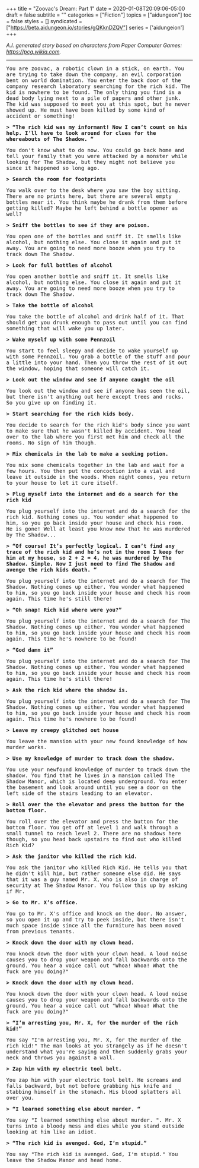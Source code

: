 +++
title = "Zoovac's Dream: Part 1"
date = 2020-01-08T20:09:06-05:00
draft = false
subtitle = ""
categories = ["Fiction"]
topics = ["aidungeon"]
toc = false
styles = []
syndicated = ["https://beta.aidungeon.io/stories/gQKknDZQV"]
series = ['aidungeion']
+++

*A.I. generated story based on characters from Paper Computer Games: https://pcg.wikia.com.*

<!--more-->

---

<samp>

You are zoovac, a robotic clown in a stick, on earth. You are trying to take down the company, an evil corporation bent on world domination. You enter the back door of the company research laboratory searching for the rich kid. The kid is nowhere to be found. The only thing you find is a dead body lying next to a pile of papers and other junk. The kid was supposed to meet you at this spot, but he never showed up. He must have been killed by some kind of accident or something!

**> “The rich kid was my informant! Now I can’t count on his help. I’ll have to look around for clues for the whereabouts of The Shadow. “**

You don't know what to do now. You could go back home and tell your family that you were attacked by a monster while looking for The Shadow, but they might not believe you since it happened so long ago.

**> Search the room for footprints**

You walk over to the desk where you saw the boy sitting. There are no prints here, but there are several empty bottles near it. You think maybe he drank from them before getting killed? Maybe he left behind a bottle opener as well?

**> Sniff the bottles to see if they are poison.**

You open one of the bottles and sniff it. It smells like alcohol, but nothing else. You close it again and put it away. You are going to need more booze when you try to track down The Shadow.

**> Look for full bottles of alcohol**

You open another bottle and sniff it. It smells like alcohol, but nothing else. You close it again and put it away. You are going to need more booze when you try to track down The Shadow.

**> Take the bottle of alcohol**

You take the bottle of alcohol and drink half of it. That should get you drunk enough to pass out until you can find something that will wake you up later.

**> Wake myself up with some Pennzoil**

You start to feel sleepy and decide to wake yourself up with some Pennzoil. You grab a bottle of the stuff and pour a little into your hand. Then you throw the rest of it out the window, hoping that someone will catch it.

**> Look out the window and see if anyone caught the oil**

You look out the window and see if anyone has seen the oil, but there isn't anything out here except trees and rocks. So you give up on finding it.

**> Start searching for the rich kids body.**

You decide to search for the rich kid's body since you want to make sure that he wasn't killed by accident. You head over to the lab where you first met him and check all the rooms. No sign of him though.

**> Mix chemicals in the lab to make a seeking potion.**

You mix some chemicals together in the lab and wait for a few hours. You then put the concoction into a vial and leave it outside in the woods. When night comes, you return to your house to let it cure itself.

**> Plug myself into the internet and do a search for the rich kid**

You plug yourself into the internet and do a search for the rich kid. Nothing comes up. You wonder what happened to him, so you go back inside your house and check his room. He is gone! Well at least you know now that he was murdered by The Shadow...

**> “Of course! It’s perfectly logical. I can’t find any trace of the rich kid and he’s not in the room I keep for him at my house, so 2 + 2 = 4, he was murdered by The Shadow. Simple. Now I just need to find The Shadow and avenge the rich kids death. “**

You plug yourself into the internet and do a search for The Shadow. Nothing comes up either. You wonder what happened to him, so you go back inside your house and check his room again. This time he's still there!

**> “Oh snap! Rich kid where were you?”**

You plug yourself into the internet and do a search for The Shadow. Nothing comes up either. You wonder what happened to him, so you go back inside your house and check his room again. This time he's nowhere to be found!

**> “God damn it”**

You plug yourself into the internet and do a search for The Shadow. Nothing comes up either. You wonder what happened to him, so you go back inside your house and check his room again. This time he's still there!

**> Ask the rich kid where the shadow is.**

You plug yourself into the internet and do a search for The Shadow. Nothing comes up either. You wonder what happened to him, so you go back inside your house and check his room again. This time he's nowhere to be found!

**> Leave my creepy glitched out house**

You leave the mansion with your new found knowledge of how murder works.

**> Use my knowledge of murder to track down the shadow.**

You use your newfound knowledge of murder to track down the shadow. You find that he lives in a mansion called The Shadow Manor, which is located deep underground. You enter the basement and look around until you see a door on the left side of the stairs leading to an elevator.

**> Roll over the the elevator and press the button for the bottom floor.**

You roll over the elevator and press the button for the bottom floor. You get off at level 1 and walk through a small tunnel to reach level 2. There are no shadows here though, so you head back upstairs to find out who killed Rich Kid?

**> Ask the janitor who killed the rich kid.**

You ask the janitor who killed Rich Kid. He tells you that he didn't kill him, but rather someone else did. He says that it was a guy named Mr. X, who is also in charge of security at The Shadow Manor. You follow this up by asking if Mr.

**> Go to Mr. X’s office.**

You go to Mr. X's office and knock on the door. No answer, so you open it up and try to peek inside, but there isn't much space inside since all the furniture has been moved from previous tenants.

**> Knock down the door with my clown head.**

You knock down the door with your clown head. A loud noise causes you to drop your weapon and fall backwards onto the ground. You hear a voice call out "Whoa! Whoa! What the fuck are you doing?"

**> Knock down the door with my clown head.**

You knock down the door with your clown head. A loud noise causes you to drop your weapon and fall backwards onto the ground. You hear a voice call out "Whoa! Whoa! What the fuck are you doing?"

**> “I’m arresting you, Mr. X, for the murder of the rich kid!”**

You say "I'm arresting you, Mr. X, for the murder of the rich kid!" The man looks at you strangely as if he doesn't understand what you're saying and then suddenly grabs your neck and throws you against a wall.

**> Zap him with my electric tool belt.**

You zap him with your electric tool belt. He screams and falls backward, but not before grabbing his knife and stabbing himself in the stomach. His blood splatters all over you.

**> “I learned something else about murder. “**

You say "I learned something else about murder. ". Mr. X turns into a bloody mess and dies while you stand outside looking at him like an idiot.

**> “The rich kid is avenged. God, I’m stupid.”**

You say "The rich kid is avenged. God, I'm stupid." You leave the Shadow Manor and head home.

</samp>
